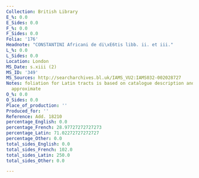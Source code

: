 ```yaml
---
Collection: British Library
E_%: 0.0
E_Sides: 0.0
F_%: 0.0
F_Sides: 0.0
Folia: '176'
Headnote: "CONSTANTINI Africani de di\xE6tis libb. ii. et iii."
L_%: 0.0
L_Sides: 0.0
Location: London
MS_Date: s.xiii (2)
MS_ID: '349'
MS_Sources: http://searcharchives.bl.uk/IAMS_VU2:IAMS032-002028727
Notes: foliation for Latin tracts is based on catalogue description and is therefore
  approximate
O_%: 0.0
O_Sides: 0.0
Place_of_production: ''
Produced_for: ''
Reference: Add. 18210
percentage_English: 0.0
percentage_French: 28.97727272727273
percentage_Latin: 71.02272727272727
percentage_Other: 0.0
total_sides_English: 0.0
total_sides_French: 102.0
total_sides_Latin: 250.0
total_sides_Other: 0.0

---
```


